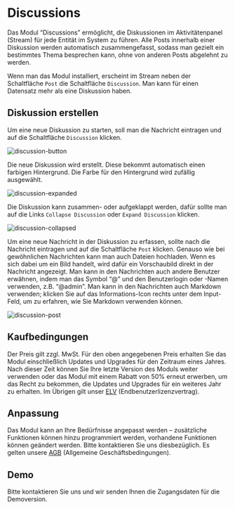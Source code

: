 # Discussions

Das Modul “Discussions” ermöglicht, die Diskussionen im Aktivitätenpanel (Stream) für jede Entität im System zu führen. Alle Posts innerhalb einer Diskussion werden automatisch zusammengefasst, sodass man gezielt ein bestimmtes Thema besprechen kann, ohne von anderen Posts abgelehnt zu werden.

Wenn man das Modul installiert, erscheint im Stream neben der Schaltfläche `Post` die Schaltfläche `Discussion`. Man kann für einen Datensatz mehr als eine Diskussion haben.

## Diskussion erstellen
Um eine neue Diskussion zu starten, soll man die Nachricht eintragen und auf die Schaltfläche `Discussion` klicken. 

![discussion-button](_assets/discussion-button.png)


Die neue Diskussion wird erstellt. Diese bekommt automatisch einen farbigen Hintergrund. Die Farbe für den Hintergrund wird zufällig ausgewählt. 

![discussion-expanded](_assets/discussion-expanded.png)

Die Diskussion kann zusammen- oder aufgeklappt werden, dafür sollte man auf die Links `Collapse Discussion` oder `Expand Discussion` klicken.

![discussion-collapsed](_assets/discussion-collapsed.png)

Um eine neue Nachricht in der Diskussion zu erfassen, sollte nach die Nachricht eintragen und auf die Schaltfläche `Post` klicken. Genauso wie bei gewöhnlichen Nachrichten kann man auch Dateien hochladen. Wenn es sich dabei um ein Bild handelt, wird dafür ein Vorschaubild direkt in der Nachricht angezeigt. Man kann in den Nachrichten auch andere Benutzer erwähnen, indem man das Symbol “@” und den Benutzerlogin oder -Namen verwenden, z.B. “@admin”. Man kann in den Nachrichten auch Markdown verwenden; klicken Sie auf das Informations-Icon rechts unter dem Input-Feld, um zu erfahren, wie Sie Markdown verwenden können.

![discussion-post](_assets/discussion-post.png)

## Kaufbedingungen
Der Preis gilt zzgl. MwSt. Für den oben angegebenen Preis erhalten Sie das Modul einschließlich Updates und Upgrades für den Zeitraum eines Jahres. Nach dieser Zeit können Sie Ihre letzte Version des Moduls weiter verwenden oder das Modul mit einem Rabatt von 50% erneut erwerben, um das Recht zu bekommen, die Updates und Upgrades für ein weiteres Jahr zu erhalten. Im Übrigen gilt unser [ELV](https://atropim.com/de/elv) (Endbenutzerlizenzvertrag). 

## Anpassung
Das Modul kann an Ihre Bedürfnisse angepasst werden – zusätzliche Funktionen können hinzu programmiert werden, vorhandene Funktionen können geändert werden. Bitte kontaktieren Sie uns diesbezüglich. Es gelten unsere [AGB](https://atropim.com/de/agb) (Allgemeine Geschäftsbedingungen).

## Demo
Bitte kontaktieren Sie uns und wir senden Ihnen die Zugangsdaten für die Demoversion.

